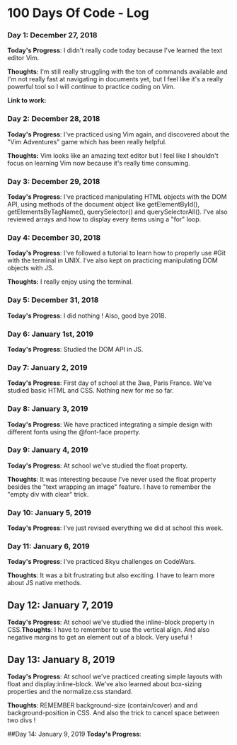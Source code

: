 # 100 Days Of Code - Log

### Day 1: December 27, 2018 

**Today's Progress**: I didn't really code today because I've learned the text editor Vim.

**Thoughts:** I'm still really struggling with the ton of commands available and I'm not really fast at navigating in documents yet, but I feel like it's a really powerful tool so I will continue to practice coding on Vim.

**Link to work:**

### Day 2: December 28, 2018

**Today's Progress**: I've practiced using Vim again, and discovered about the "Vim Adventures" game which has been really helpful.

**Thoughts:** Vim looks like an amazing text editor but I feel like I shouldn't focus on learning Vim now because it's really time consuming.
 
### Day 3: December 29, 2018

**Today's Progress**: I've practiced manipulating HTML objects with the DOM API, using methods of the document object like getElementById(), getElementsByTagName(), querySelector() and querySelectorAll(). I've also reviewed arrays and how to display every items using a "for" loop.

### Day 4: December 30, 2018

**Today's Progress**: I've followed a tutorial to learn how to properly use #Git with the terminal in UNIX. I've also kept on practicing manipulating DOM objects with JS.

**Thoughts:** I really enjoy using the terminal.

### Day 5: December 31, 2018
**Today's Progress**: I did nothing ! Also, good bye 2018.

### Day 6: January 1st, 2019
**Today's Progress**: Studied the DOM API in JS. 

### Day 7: January 2, 2019
**Today's Progress**: First day of school at the 3wa, Paris France. We've studied basic HTML and CSS. Nothing new for me so far.

### Day 8: January 3, 2019
**Today's Progress**: We have practiced integrating a simple design with different fonts using the @font-face property.

### Day 9: January 4, 2019
**Today's Progress**: At school we've studied the float property.

**Thoughts**: It was interesting because I've never used the float property besides the "text wrapping an image" feature. I have to remember the "empty div with clear" trick. 

### Day 10: January 5, 2019
**Today's Progress**: I've just revised everything we did at school this week.

### Day 11: January 6, 2019
**Today's Progress**: I've practiced 8kyu challenges on CodeWars.

**Thoughts**: It was a bit frustrating but also exciting. I have to learn more about JS native methods.

## Day 12: January 7, 2019
**Today's Progress**: At school we've studied the inline-block property in CSS.**Thoughts**: I have to remember to use the vertical align. And also negative margins to get an element out of a block. Very useful !

## Day 13: January 8, 2019
**Today's Progress**: At school we've practiced creating simple layouts with float and display:inline-block. We've also learned about box-sizing properties and the normalize.css standard.

**Thoughts**: REMEMBER background-size (contain/cover) and and background-position in CSS. And also the <!-- --> trick to cancel space between two divs !

##Day 14: January 9, 2019
**Today's Progress**:
